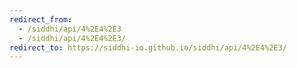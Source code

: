 ```yaml
---
redirect_from:
  - /siddhi/api/4%2E4%2E3
  - /siddhi/api/4%2E4%2E3/
redirect_to: https://siddhi-io.github.io/siddhi/api/4%2E4%2E3/
---
```


